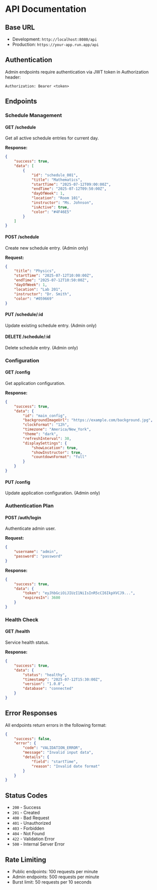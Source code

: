 # API Documentation

## Base URL

- Development: `http://localhost:8080/api`
- Production: `https://your-app.run.app/api`

## Authentication

Admin endpoints require authentication via JWT token in Authorization header:

```text
Authorization: Bearer <token>
```

## Endpoints

### Schedule Management

#### GET /schedule

Get all active schedule entries for current day.

**Response:**

```json
{
	"success": true,
	"data": [
		{
			"id": "schedule_001",
			"title": "Mathematics",
			"startTime": "2025-07-12T09:00:00Z",
			"endTime": "2025-07-12T09:50:00Z",
			"dayOfWeek": 1,
			"location": "Room 101",
			"instructor": "Ms. Johnson",
			"isActive": true,
			"color": "#4F46E5"
		}
	]
}
```

#### POST /schedule

Create new schedule entry. (Admin only)

**Request:**

```json
{
	"title": "Physics",
	"startTime": "2025-07-12T10:00:00Z",
	"endTime": "2025-07-12T10:50:00Z",
	"dayOfWeek": 1,
	"location": "Lab 201",
	"instructor": "Dr. Smith",
	"color": "#059669"
}
```

#### PUT /schedule/:id

Update existing schedule entry. (Admin only)

#### DELETE /schedule/:id

Delete schedule entry. (Admin only)

### Configuration

#### GET /config

Get application configuration.

**Response:**

```json
{
	"success": true,
	"data": {
		"id": "main_config",
		"backgroundImageUrl": "https://example.com/background.jpg",
		"clockFormat": "12h",
		"timezone": "America/New_York",
		"theme": "dark",
		"refreshInterval": 30,
		"displaySettings": {
			"showLocation": true,
			"showInstructor": true,
			"countdownFormat": "full"
		}
	}
}
```

#### PUT /config

Update application configuration. (Admin only)

### Authentication Plan

#### POST /auth/login

Authenticate admin user.

**Request:**

```json
{
	"username": "admin",
	"password": "password"
}
```

**Response:**

```json
{
	"success": true,
	"data": {
		"token": "eyJhbGciOiJIUzI1NiIsInR5cCI6IkpXVCJ9...",
		"expiresIn": 3600
	}
}
```

### Health Check

#### GET /health

Service health status.

**Response:**

```json
{
	"success": true,
	"data": {
		"status": "healthy",
		"timestamp": "2025-07-12T15:30:00Z",
		"version": "1.0.0",
		"database": "connected"
	}
}
```

## Error Responses

All endpoints return errors in the following format:

```json
{
	"success": false,
	"error": {
		"code": "VALIDATION_ERROR",
		"message": "Invalid input data",
		"details": {
			"field": "startTime",
			"reason": "Invalid date format"
		}
	}
}
```

## Status Codes

- `200` - Success
- `201` - Created
- `400` - Bad Request
- `401` - Unauthorized
- `403` - Forbidden
- `404` - Not Found
- `422` - Validation Error
- `500` - Internal Server Error

## Rate Limiting

- Public endpoints: 100 requests per minute
- Admin endpoints: 500 requests per minute
- Burst limit: 50 requests per 10 seconds
